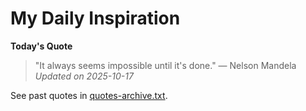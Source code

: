 # My Daily Inspiration

**Today's Quote**  
> "It always seems impossible until it's done." — Nelson Mandela  
*Updated on 2025-10-17*

See past quotes in [quotes-archive.txt](quotes-archive.txt).